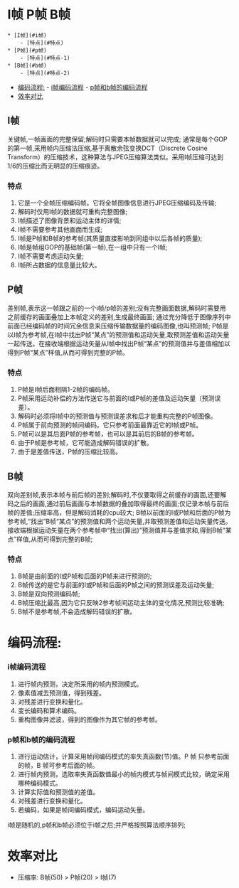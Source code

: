 # I帧 P帧 B帧

<!-- vim-markdown-toc GFM -->

    * [I帧](#i帧)
        - [特点](#特点)
    * [P帧](#p帧)
        - [特点](#特点-1)
    * [B帧](#b帧)
        - [特点](#特点-2)
+ [编码流程:](#编码流程)
        - [i帧编码流程](#i帧编码流程)
        - [p帧和b帧的编码流程](#p帧和b帧的编码流程)
+ [效率对比](#效率对比)

<!-- vim-markdown-toc -->



## I帧

关键帧,一帧画面的完整保留;解码时只需要本帧数据就可以完成; 
通常是每个GOP的第一帧,采用帧内压缩法压缩,基于离散余弦变换DCT（Discrete Cosine Transform）的压缩技术，这种算法与JPEG压缩算法类似。采用I帧压缩可达到1/6的压缩比而无明显的压缩痕迹。  

### 特点
1. 它是一个全帧压缩编码帧。它将全帧图像信息进行JPEG压缩编码及传输;
2. 解码时仅用I帧的数据就可重构完整图像;
3. I帧描述了图像背景和运动主体的详情;
4. I帧不需要参考其他画面而生成;
5. I帧是P帧和B帧的参考帧(其质量直接影响到同组中以后各帧的质量);
6. I帧是帧组GOP的基础帧(第一帧),在一组中只有一个I帧;
7. I帧不需要考虑运动矢量;
8. I帧所占数据的信息量比较大。



## P帧

差别帧,表示这一帧跟之前的一个i帧/p帧的差别;没有完整画面数据,解码时需要用之前缓存的画面叠加上本帧定义的差别,生成最终画面; 
通过充分降低于图像序列中前面已经编码帧的时间冗余信息来压缩传输数据量的编码图像,也叫预测帧; 
P帧是以I帧为参考帧,在I帧中找出P帧“某点”的预测值和运动矢量,取预测差值和运动矢量一起传送。在接收端根据运动矢量从I帧中找出P帧“某点”的预测值并与差值相加以得到P帧“某点”样值,从而可得到完整的P帧。  

### 特点
1. P帧是I帧后面相隔1-2帧的编码帧。  
2. P帧采用运动补偿的方法传送它与前面的I或P帧的差值及运动矢量（预测误差）。  
3. 解码时必须将I帧中的预测值与预测误差求和后才能重构完整的P帧图像。  
4. P帧属于前向预测的帧间编码。它只参考前面最靠近它的I帧或P帧。  
5. P帧可以是其后面P帧的参考帧，也可以是其前后的B帧的参考帧。
6. 由于P帧是参考帧，它可能造成解码错误的扩散。 
7. 由于是差值传送，P帧的压缩比较高。



## B帧

双向差别帧,表示本帧与前后帧的差别;解码时,不仅要取得之前缓存的画面,还要解码之后的画面,通过前后画面与本帧数据的叠加取得最终的画面;仅记录本帧与前后帧的差值;压缩率高，但是解码消耗的cpu较大; 
B帧以前面的I或P帧和后面的P帧为参考帧,“找出”B帧“某点”的预测值和两个运动矢量,并取预测差值和运动矢量传送。接收端根据运动矢量在两个参考帧中“找出(算出)”预测值并与差值求和,得到B帧“某点”样值,从而可得到完整的B帧;  

### 特点
1. B帧是由前面的I或P帧和后面的P帧来进行预测的;
2. B帧传送的是它与前面的I或P帧和后面的P帧之间的预测误差及运动矢量;
3. B帧是双向预测编码帧;
4. B帧压缩比最高,因为它只反映2参考帧间运动主体的变化情况,预测比较准确;
5. B帧不是参考帧,不会造成解码错误的扩散。



# 编码流程:

### i帧编码流程
1. 进行帧内预测，决定所采用的帧内预测模式。
2. 像素值减去预测值，得到残差。
3. 对残差进行变换和量化。
4. 变长编码和算术编码。
5. 重构图像并滤波，得到的图像作为其它帧的参考帧。

### p帧和b帧的编码流程
1. 进行运动估计，计算采用帧间编码模式的率失真函数(节)值。P 帧 只参考前面的帧，B 帧可参考后面的帧。
2. 进行帧内预测，选取率失真函数值最小的帧内模式与帧间模式比较，确定采用哪种编码模式。
3. 计算实际值和预测值的差值。
4. 对残差进行变换和量化。
5. 若编码，如果是帧间编码模式，编码运动矢量。

i帧是随机的,p帧和b帧必须位于i帧之后;并严格按照算法顺序排列;



# 效率对比

* 压缩率: B帧(50) > P帧(20) > I帧(7)
